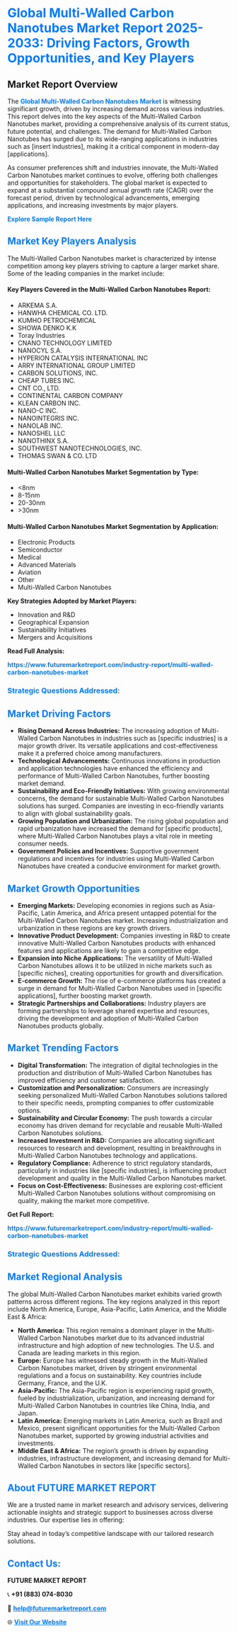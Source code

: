 <h1 style="color: #007BFF;">Global Multi-Walled Carbon Nanotubes Market Report 2025-2033: Driving Factors, Growth Opportunities, and Key Players</h1>

<section id="overview">
<h2>Market Report Overview</h2>
<p>The <a href="https://www.futuremarketreport.com/industry-report/multi-walled-carbon-nanotubes-market" style="color: #007BFF; text-decoration: none;"><strong>Global Multi-Walled Carbon Nanotubes Market</strong></a> is witnessing significant growth, driven by increasing demand across various industries. This report delves into the key aspects of the Multi-Walled Carbon Nanotubes market, providing a comprehensive analysis of its current status, future potential, and challenges. The demand for Multi-Walled Carbon Nanotubes has surged due to its wide-ranging applications in industries such as [insert industries], making it a critical component in modern-day [applications].</p>
<p>As consumer preferences shift and industries innovate, the Multi-Walled Carbon Nanotubes market continues to evolve, offering both challenges and opportunities for stakeholders. The global market is expected to expand at a substantial compound annual growth rate (CAGR) over the forecast period, driven by technological advancements, emerging applications, and increasing investments by major players.</p>
</section>

<section id="overview">
<p><a href="https://www.futuremarketreport.com/request-sample/reportId=120177" style="color: #007BFF; text-decoration: none;"><strong>Explore Sample Report Here</strong></a></p>
</section>

<section id="key-players">
<h2 style="color: #007BFF;">Market Key Players Analysis</h2>
<p>The Multi-Walled Carbon Nanotubes market is characterized by intense competition among key players striving to capture a larger market share. Some of the leading companies in the market include:</p>
<h4>Key Players Covered in the Multi-Walled Carbon Nanotubes Report:</h4>
<ul><li>ARKEMA S.A.</li><li>HANWHA CHEMICAL CO. LTD.</li><li>KUMHO PETROCHEMICAL</li><li>SHOWA DENKO K.K</li><li>Toray Industries</li><li>CNANO TECHNOLOGY LIMITED</li><li>NANOCYL S.A.</li><li>HYPERION CATALYSIS INTERNATIONAL INC</li><li>ARRY INTERNATIONAL GROUP LIMITED</li><li>CARBON SOLUTIONS, INC.</li><li>CHEAP TUBES INC.</li><li>CNT CO., LTD.</li><li>CONTINENTAL CARBON COMPANY</li><li>KLEAN CARBON INC.</li><li>NANO-C INC.</li><li>NANOINTEGRIS INC.</li><li>NANOLAB INC.</li><li>NANOSHEL LLC</li><li>NANOTHINX S.A.</li><li>SOUTHWEST NANOTECHNOLOGIES, INC.</li><li>THOMAS SWAN &amp; CO. LTD</li></ul>
<h4>Multi-Walled Carbon Nanotubes Market Segmentation by Type:</h4>
<ul><li>&lt;8nm</li><li>8-15nm</li><li>20-30nm</li><li>&gt;30nm</li></ul>

<h4>Multi-Walled Carbon Nanotubes Market Segmentation by Application:</h4>
<ul><li>Electronic Products</li><li>Semiconductor</li><li>Medical</li><li>Advanced Materials</li><li>Aviation</li><li>Other</li><li>Multi-Walled Carbon Nanotubes</li></ul>
<p><strong>Key Strategies Adopted by Market Players:</strong></p>
<ul>
<li>Innovation and R&D</li>
<li>Geographical Expansion</li>
<li>Sustainability Initiatives</li>
<li>Mergers and Acquisitions</li>
</ul>
</section>

<section>
<p><strong>Read Full Analysis: </strong></p><a href="https://www.futuremarketreport.com/industry-report/multi-walled-carbon-nanotubes-market" style="color: #007BFF; text-decoration: none;"><strong>https://www.futuremarketreport.com/industry-report/multi-walled-carbon-nanotubes-market</strong></a>
<h3 style="color: #007BFF;">Strategic Questions Addressed:</h3>
</section>

<section id="driving-factors">
<h2 style="color: #007BFF;">Market Driving Factors</h2>
<ul>
<li><strong>Rising Demand Across Industries:</strong> The increasing adoption of Multi-Walled Carbon Nanotubes in industries such as [specific industries] is a major growth driver. Its versatile applications and cost-effectiveness make it a preferred choice among manufacturers.</li>
<li><strong>Technological Advancements:</strong> Continuous innovations in production and application technologies have enhanced the efficiency and performance of Multi-Walled Carbon Nanotubes, further boosting market demand.</li>
<li><strong>Sustainability and Eco-Friendly Initiatives:</strong> With growing environmental concerns, the demand for sustainable Multi-Walled Carbon Nanotubes solutions has surged. Companies are investing in eco-friendly variants to align with global sustainability goals.</li>
<li><strong>Growing Population and Urbanization:</strong> The rising global population and rapid urbanization have increased the demand for [specific products], where Multi-Walled Carbon Nanotubes plays a vital role in meeting consumer needs.</li>
<li><strong>Government Policies and Incentives:</strong> Supportive government regulations and incentives for industries using Multi-Walled Carbon Nanotubes have created a conducive environment for market growth.</li>
</ul>
</section>

<section id="growth-opportunities">
<h2 style="color: #007BFF;">Market Growth Opportunities</h2>
<ul>
<li><strong>Emerging Markets:</strong> Developing economies in regions such as Asia-Pacific, Latin America, and Africa present untapped potential for the Multi-Walled Carbon Nanotubes market. Increasing industrialization and urbanization in these regions are key growth drivers.</li>
<li><strong>Innovative Product Development:</strong> Companies investing in R&D to create innovative Multi-Walled Carbon Nanotubes products with enhanced features and applications are likely to gain a competitive edge.</li>
<li><strong>Expansion into Niche Applications:</strong> The versatility of Multi-Walled Carbon Nanotubes allows it to be utilized in niche markets such as [specific niches], creating opportunities for growth and diversification.</li>
<li><strong>E-commerce Growth:</strong> The rise of e-commerce platforms has created a surge in demand for Multi-Walled Carbon Nanotubes used in [specific applications], further boosting market growth.</li>
<li><strong>Strategic Partnerships and Collaborations:</strong> Industry players are forming partnerships to leverage shared expertise and resources, driving the development and adoption of Multi-Walled Carbon Nanotubes products globally.</li>
</ul>
</section>

<section id="trending-factors">
<h2 style="color: #007BFF;">Market Trending Factors</h2>
<ul>
<li><strong>Digital Transformation:</strong> The integration of digital technologies in the production and distribution of Multi-Walled Carbon Nanotubes has improved efficiency and customer satisfaction.</li>
<li><strong>Customization and Personalization:</strong> Consumers are increasingly seeking personalized Multi-Walled Carbon Nanotubes solutions tailored to their specific needs, prompting companies to offer customizable options.</li>
<li><strong>Sustainability and Circular Economy:</strong> The push towards a circular economy has driven demand for recyclable and reusable Multi-Walled Carbon Nanotubes solutions.</li>
<li><strong>Increased Investment in R&D:</strong> Companies are allocating significant resources to research and development, resulting in breakthroughs in Multi-Walled Carbon Nanotubes technology and applications.</li>
<li><strong>Regulatory Compliance:</strong> Adherence to strict regulatory standards, particularly in industries like [specific industries], is influencing product development and quality in the Multi-Walled Carbon Nanotubes market.</li>
<li><strong>Focus on Cost-Effectiveness:</strong> Businesses are exploring cost-efficient Multi-Walled Carbon Nanotubes solutions without compromising on quality, making the market more competitive.</li>
</ul>
</section>

<section>
<p><strong>Get Full Report: </strong></p><a href="https://www.futuremarketreport.com/industry-report/multi-walled-carbon-nanotubes-market" style="color: #007BFF; text-decoration: none;"><strong>https://www.futuremarketreport.com/industry-report/multi-walled-carbon-nanotubes-market</strong></a>
<h3 style="color: #007BFF;">Strategic Questions Addressed:</h3>
</section>


<section id="regional-analysis">
<h2 style="color: #007BFF;">Market Regional Analysis</h2>
<p>The global Multi-Walled Carbon Nanotubes market exhibits varied growth patterns across different regions. The key regions analyzed in this report include North America, Europe, Asia-Pacific, Latin America, and the Middle East & Africa:</p>
<ul>
<li><strong>North America:</strong> This region remains a dominant player in the Multi-Walled Carbon Nanotubes market due to its advanced industrial infrastructure and high adoption of new technologies. The U.S. and Canada are leading markets in this region.</li>
<li><strong>Europe:</strong> Europe has witnessed steady growth in the Multi-Walled Carbon Nanotubes market, driven by stringent environmental regulations and a focus on sustainability. Key countries include Germany, France, and the U.K.</li>
<li><strong>Asia-Pacific:</strong> The Asia-Pacific region is experiencing rapid growth, fueled by industrialization, urbanization, and increasing demand for Multi-Walled Carbon Nanotubes in countries like China, India, and Japan.</li>
<li><strong>Latin America:</strong> Emerging markets in Latin America, such as Brazil and Mexico, present significant opportunities for the Multi-Walled Carbon Nanotubes market, supported by growing industrial activities and investments.</li>
<li><strong>Middle East & Africa:</strong> The region’s growth is driven by expanding industries, infrastructure development, and increasing demand for Multi-Walled Carbon Nanotubes in sectors like [specific sectors].</li>
</ul>
</section>

<footer>
<h2 style="color: #007BFF;">About FUTURE MARKET REPORT</h2>
<p>We are a trusted name in market research and advisory services, delivering actionable insights and strategic support to businesses across diverse industries. Our expertise lies in offering:</p>

<p>Stay ahead in today’s competitive landscape with our tailored research solutions.</p>

<h2 style="color: #007BFF;">Contact Us:</h2>
<p><strong>FUTURE MARKET REPORT</strong></p>
<p>📞 <strong>+91 (883) 074-8030</strong></p>
<p>📧 <strong><a href="mailto:help@futuremarketreport.com" style="color: #007BFF;">help@futuremarketreport.com</a></strong></p>
<p>🌐 <strong><a href="https://www.futuremarketreport.com/" style="color: #007BFF;">Visit Our Website</a></strong></p>
</footer>